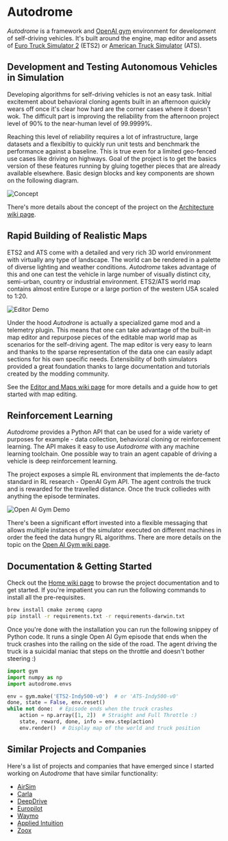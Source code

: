 
# Autodrome

_Autodrome_ is a framework and [OpenAI gym](https://gym.openai.com/) environment for development of self-driving vehicles. It's built around the engine, map editor and assets of  [Euro Truck Simulator 2](https://eurotrucksimulator2.com) (ETS2) or [American Truck Simulator](https://americantrucksimulator.com) (ATS).



## Development and Testing Autonomous Vehicles in Simulation

Developing algorithms for self-driving vehicles is not an easy task. Initial excitement about behavioral cloning agents built in an afternoon quickly wears off once it's clear how hard are the corner cases where it doesn't wok. The difficult part is improving the reliability from the afternoon project level of 90% to the near-human level of 99.9999%.

Reaching this level of reliability requires a lot of infrastructure, large datasets and a flexibiltiy to quickly run unit tests and benchmark the performance against a baseline. This is true even for a limited geo-fenced use cases like driving on highways. Goal of the project is to get the basics version of these features running by gluing together pieces that are already available elsewhere. Basic design blocks and key components are shown on the following diagram.

![Concept](https://github.com/vojtamolda/autodrome/wiki/Home/Concept.png)

There's more details about the concept of the project on the [Architecture wiki page](https://github.com/vojtamolda/autodrome/wiki/Architecture/).



## Rapid Building of Realistic Maps 

ETS2 and ATS come with a detailed and very rich 3D world environment with virtually any type of landscape. The world can be rendered in a palette of diverse lighting and weather conditions. _Autodrome_ takes advantage of this and one can test the vehicle in large number of visually distinct city, semi-urban, country or industrial environment. ETS2/ATS world map contains almost entire Europe or a large portion of the western USA scaled to 1:20.

![Editor Demo](https://github.com/vojtamolda/autodrome/wiki/Maps-and-Editor/Editor-Demo.gif)

Under the hood _Autodrone_ is actually a specialized game mod and a telemetry plugin. This means that one can take advantage of the built-in map editor and repurpose pieces of the editable map world map as scenarios for the self-driving agent. The map editor is very easy to learn and thanks to the sparse representation of the data one can easily adapt sections for his own specific needs. Extensibility of both simulators provided a great foundation thanks to large documentation and tutorials created by the modding community.

See the [Editor and Maps wiki page](https://github.com/vojtamolda/autodrome/wiki/Maps-and-Editor/) for more details and a guide how to get started with map editing.



## Reinforcement Learning

_Autodrome_ provides a Python API that can be used for a wide variety of purposes for example - data collection, behavioral cloning or reinforcement learning. The API makes it easy to use _Autodrome_ with any machine learning toolchain. One possible way to train an agent capable of driving a vehicle is deep reinforcement learning.

The project exposes a simple RL environment that implements the de-facto standard in RL research - OpenAI Gym API. The agent controls the truck and is rewarded for the travelled distance. Once the truck colliedes with anything the episode terminates.

![Open AI Gym Demo](https://github.com/vojtamolda/autodrome/wiki/OpenAI-Gym/Gym-Demo.gif)

There's been a significant effort invested into a flexible messaging that allows multiple instances of the simulator executed on different machines in order the feed the data hungry RL algorithms. There are more details on the topic on the [Open AI Gym wiki page](https://github.com/vojtamolda/autodrome/wiki/OpenAI-Gym/).



## Documentation & Getting Started

Check out the [Home wiki page](https://github.com/vojtamolda/autodrome/wiki/Home) to browse the project documentation and to get started. If you're impatient you can run the following commands to install all the pre-requisites.

```bash
brew install cmake zeromq capnp
pip install -r requirements.txt -r requirements-darwin.txt
```

Once you're done with the installation you can run the following snippey of Python code. It runs a single Open AI Gym episode that ends when the truck crashes into the railing on the side of the road. The agent driving the truck is a suicidal maniac that steps on the throttle and doesn't bother steering :)

```python
import gym
import numpy as np
import autodrome.envs

env = gym.make('ETS2-Indy500-v0')  # or 'ATS-Indy500-v0'
done, state = False, env.reset()
while not done:  # Episode ends when the truck crashes
    action = np.array([1, 2])  # Straight and Full Throttle :)
    state, reward, done, info = env.step(action)
    env.render()  # Display map of the world and truck position
```



## Similar Projects and Companies

Here's a list of projects and companies that have emerged since I started working on _Autodrome_ that have similar functionality:

- [AirSim](https://github.com/Microsoft/AirSim)
- [Carla](https://github.com/carla-simulator/carla)
- [DeepDrive](https://github.com/deepdrive/deepdrive)
- [Europilot](https://github.com/marsauto/europilot)
- [Waymo](https://waymo.com/tech/)
- [Applied Intuition](https://www.appliedintuition.com)
- [Zoox](https://zoox.com)
